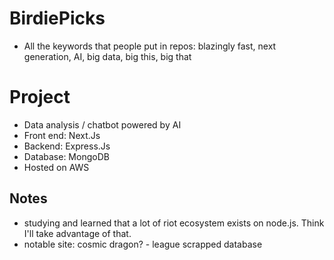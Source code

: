 # BirdiePicks
- All the keywords that people put in repos: blazingly fast, next generation, AI, big data, big this, big that


# Project

- Data analysis / chatbot powered by AI
- Front end: Next.Js
- Backend: Express.Js
- Database: MongoDB
- Hosted on AWS


## Notes
- studying and learned that a lot of riot ecosystem exists on node.js. Think I'll take advantage of that.
- notable site: cosmic dragon? - league scrapped database
